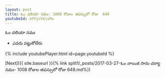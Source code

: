 ```yaml
---
layout: post
title: ఓం చలియా నమః- 1008 రోజుల తపస్సులో రోజు  649
youtubeId: oYYjcVXisPw
---
```

 
 
 ఓం చలియా నమః  
 
 - ఎవరు పట్టుకోలేరు 
 
  
 
  
 
 
 
 
 
 


{% include youtubePlayer.html id=page.youtubeId %}
 
[Next]({{ site.baseurl }}{% link  split1/_posts/2017-03-27-ఓం నాయిక సాను చర్యా నమః- 1008 రోజుల తపస్సులో రోజు  648.md%})
 
